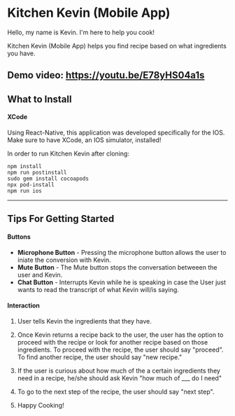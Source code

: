 # Kitchen Kevin (Mobile App)

Hello, my name is Kevin. I'm here to help you cook!

Kitchen Kevin (Mobile App) helps you find recipe based on what ingredients you have.

Demo video: https://youtu.be/E78yHS04a1s
---
## What to Install

#### XCode
Using React-Native, this application was developed specifically for the IOS. Make sure to have XCode, an IOS simulator, installed!


In order to run Kitchen Kevin after cloning:

```
npm install
npm run postinstall
sudo gem install cocoapods
npx pod-install
npm run ios
```

---
## Tips For Getting Started
#### Buttons
- **Microphone Button** - Pressing the microphone button allows the user to iniate the conversion with Kevin.
- **Mute Button** - The Mute button stops the conversation betweeen the user and Kevin.
- **Chat Button** - Interrupts Kevin while he is speaking in case the User just wants to read the transcript of what Kevin will/is saying.

#### Interaction
1. User tells Kevin the ingredients that they have.

2. Once Kevin returns a recipe back to the user, the user has the option to proceed with the recipe or look for another recipe based on those ingredients. To proceed with the recipe, the user should say "proceed". To find another recipe, the user should say "new recipe."

3. If the user is curious about how much of the a certain ingredients they need in a recipe, he/she should ask Kevin "how much of ___ do I need"

4. To go to the next step of the recipe, the user should say "next step".

5. Happy Cooking!
